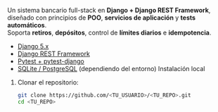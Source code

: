 
Un sistema bancario full-stack en **Django + Django REST Framework**, diseñado con principios de **POO**, **servicios de aplicación** y **tests automáticos**.  
Soporta **retiros**, **depósitos**, control de **límites diarios** e **idempotencia**.


- [Django 5.x](https://www.djangoproject.com/)
- [Django REST Framework](https://www.django-rest-framework.org/)
- [Pytest + pytest-django](https://pytest-django.readthedocs.io/)
- [SQLite / PostgreSQL](https://www.postgresql.org/) (dependiendo del entorno)
Instalación local

1. Clonar el repositorio:
   ```bash
   git clone https://github.com/<TU_USUARIO>/<TU_REPO>.git
   cd <TU_REPO>

